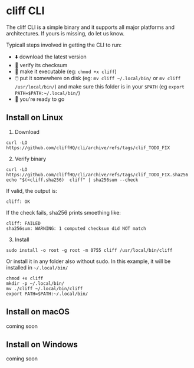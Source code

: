 # cliff CLI

The cliff CLI is a simple binary and it supports all major platforms and architectures. If yours is missing, do let us know.

Typicall steps involved in getting the CLI to run:
- ⬇️ download the latest version
- 🧰 verify its checksum
- 🧯 make it executable (eg: `chmod +x cliff`)
- 🖱️ put it somewhere on disk (eg: `mv cliff ~/.local/bin/` or `mv cliff /usr/local/bin/`) and make sure this folder is in your `$PATH` (eg `export PATH=$PATH:~/.local/bin/`)
- 🎉 you're ready to go


## Install on Linux

1. Download
```
curl -LO https://github.com/cliffHQ/cli/archive/refs/tags/clif_TODO_FIX
```

2. Verify binary
```
curl -LO https://github.com/cliffHQ/cli/archive/refs/tags/clif_TODO_FIX.sha256
echo "$(<cliff.sha256)  cliff" | sha256sum --check
```

If valid, the output is:
```
cliff: OK
```

If the check fails, sha256 prints smoething like:
```
cliff: FAILED
sha256sum: WARNING: 1 computed checksum did NOT match
```

3. Install
```
sudo install -o root -g root -m 0755 cliff /usr/local/bin/cliff
```

Or install it in any folder also without sudo. In this example, it will be installed in `~/.local/bin/`
```
chmod +x cliff
mkdir -p ~/.local/bin/
mv ./cliff ~/.local/bin/cliff
export PATH=$PATH:~/.local/bin/
```

## Install on macOS

coming soon

## Install on Windows

coming soon
